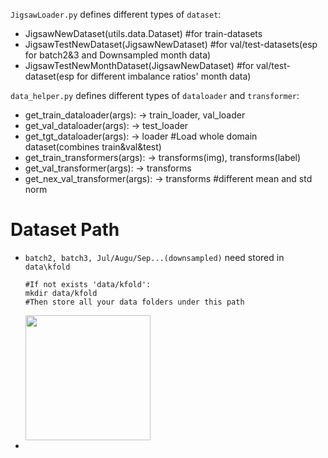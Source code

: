 `JigsawLoader.py` defines different types of `dataset`:
  * JigsawNewDataset(utils.data.Dataset) #for train-datasets
  * JigsawTestNewDataset(JigsawNewDataset) #for val/test-datasets(esp for batch2&3 and Downsampled month data)
  * JigsawTestNewMonthDataset(JigsawNewDataset) #for val/test-dataset(esp for different imbalance ratios' month data)
 
 `data_helper.py` defines different types of `dataloader` and `transformer`:
  * get_train_dataloader(args): -> train_loader, val_loader
  * get_val_dataloader(args): -> test_loader
  * get_tgt_dataloader(args): -> loader #Load whole domain dataset(combines train&val&test)
  * get_train_transformers(args): -> transforms(img), transforms(label)
  * get_val_transformer(args): -> transforms
  * get_nex_val_transformer(args): -> transforms #different mean and std norm

# Dataset Path
* `batch2, batch3, Jul/Augu/Sep...(downsampled)` need stored in `data\kfold`
  ```
  #If not exists 'data/kfold':
  mkdir data/kfold
  #Then store all your data folders under this path
  ```
  <img src="https://user-images.githubusercontent.com/39040787/115491263-3a2ec280-a292-11eb-9915-14796de94acb.png" width="200" height="200"/><br/>
* 
